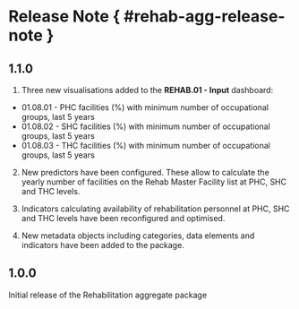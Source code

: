 # Release Note { #rehab-agg-release-note }

## 1.1.0

1. Three new visualisations added to the **REHAB.01 - Input** dashboard:
  
  - 01.08.01 - PHC facilities (%) with minimum number of occupational groups, last 5 years
  - 01.08.02 - SHC facilities (%) with minimum number of occupational groups, last 5 years
  - 01.08.03 - THC facilities (%) with minimum number of occupational groups, last 5 years

2. New predictors have been configured. These allow to calculate the yearly number of facilities on the Rehab Master Facility list at PHC, SHC and THC levels.

3. Indicators calculating availability of rehabilitation personnel at PHC, SHC and THC levels have been reconfigured and optimised.

4. New metadata objects including categories, data elements and indicators have been added to the package.

## 1.0.0

Initial release of the Rehabilitation aggregate package
